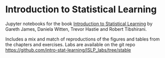 # Introduction to Statistical Learning
Jupyter notebooks for the book [Introduction to Statistical Learning](https://www.statlearning.com/) by Gareth James, Daniela Witten, Trevor Hastie and Robert Tibshirani.

Includes a mix and match of reproductions of the figures and tables from the chapters and exercises. Labs are available on the git repo https://github.com/intro-stat-learning/ISLP_labs/tree/stable